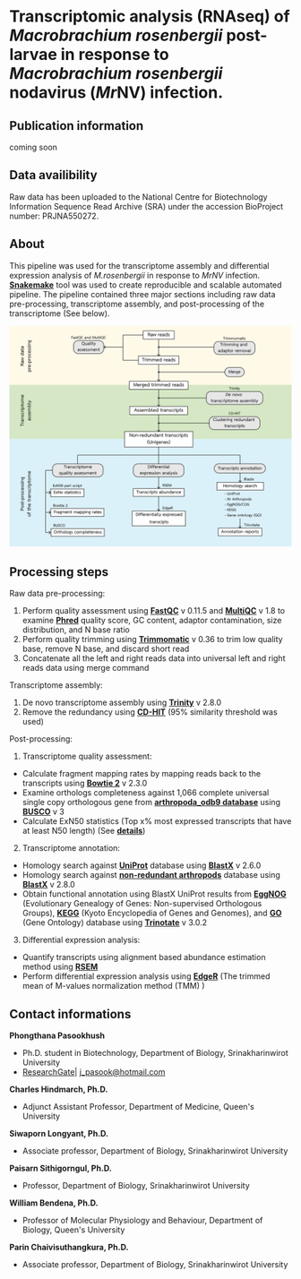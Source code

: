 # Transcriptomic analysis (RNAseq) of *Macrobrachium rosenbergii* post-larvae in response to *Macrobrachium rosenbergii* nodavirus (*Mr*NV) infection.

## Publication information
coming soon
## Data availibility
Raw data has been uploaded to the National Centre for Biotechnology Information Sequence Read Archive (SRA) under the accession BioProject number: PRJNA550272.
## About
This pipeline was used for the transcriptome assembly and differential expression analysis of *M.rosenbergii* in response to *MrNV* infection.  **[Snakemake](https://snakemake.readthedocs.io/en/stable/)** tool was used to create reproducible and scalable automated pipeline. The pipeline contained three major sections including raw data pre-processing, transcriptome assembly, and post-processing of the transcriptome (See below). 

![alt text](https://github.com/prawnseq/Mrosenbergii_MrNV_RNAseq/blob/master/AnalysisPipeline.png "analysis pipeline")

## Processing steps
Raw data pre-processing:
1. Perform quality assessment using **[FastQC](https://www.bioinformatics.babraham.ac.uk/projects/fastqc/)** v 0.11.5 and **[MultiQC](https://multiqc.info)** v 1.8 to examine **[Phred](https://en.wikipedia.org/wiki/Phred_quality_score)** quality score, GC content, adaptor contamination, size distribution, and N base ratio
2. Perform quality trimming using **[Trimmomatic](http://www.usadellab.org/cms/?page=trimmomatic)** v 0.36 to trim low quality base, remove N base, and discard short read
3. Concatenate all the left and right reads data into universal left and right reads data using merge command

Transcriptome assembly:
1. De novo transcriptome assembly using **[Trinity](https://github.com/trinityrnaseq/trinityrnaseq)** v 2.8.0
2. Remove the redundancy using **[CD-HIT](http://weizhongli-lab.org/cd-hit/)** (95% similarity threshold was used)

Post-processing:
1. Transcriptome quality assessment:
- Calculate fragment mapping rates by mapping reads back to the transcripts using **[Bowtie 2](http://bowtie-bio.sourceforge.net/bowtie2/index.shtml)** v 2.3.0 
- Examine orthologs completeness against 1,066 complete universal single copy orthologous gene from **[arthropoda_odb9 database](https://busco.ezlab.org/datasets/arthropoda_odb9.tar.gz)** using **[BUSCO](https://busco.ezlab.org)** v 3
- Calculate ExN50 statistics (Top x% most expressed transcripts that have at least N50 length) (See **[details](https://github.com/trinityrnaseq/trinityrnaseq/wiki/Transcriptome-Contig-Nx-and-ExN50-stats)**)
2. Transcriptome annotation:
- Homology search against **[UniProt](https://data.broadinstitute.org/Trinity/Trinotate_v3_RESOURCES/uniprot_sprot.pep.gz)** database using **[BlastX](https://blast.ncbi.nlm.nih.gov/Blast.cgi?CMD=Web&PAGE_TYPE=BlastDocs&DOC_TYPE=Download)** v 2.6.0
- Homology search against **[non-redundant arthropods](https://ftp.ncbi.nlm.nih.gov/blast/db/v5/nr_v5.*.tar.gz)** database using **[BlastX](https://blast.ncbi.nlm.nih.gov/Blast.cgi?CMD=Web&PAGE_TYPE=BlastDocs&DOC_TYPE=Download)** v 2.8.0
- Obtain functional annotation using BlastX UniProt results from **[EggNOG](http://eggnogdb.embl.de/#/app/home)** (Evolutionary Genealogy of Genes: Non-supervised Orthologous Groups), **[KEGG](https://www.kegg.jp)** (Kyoto Encyclopedia of Genes and Genomes), and **[GO](http://geneontology.org)** (Gene Ontology) database using **[Trinotate](https://github.com/Trinotate/Trinotate.github.io/wiki)** v 3.0.2 
3. Differential expression analysis:
- Quantify transcripts using alignment based abundance estimation method using **[RSEM](https://bmcbioinformatics.biomedcentral.com/articles/10.1186/1471-2105-12-323)**
- Perform differential expression analysis using **[EdgeR](https://bioconductor.org/packages/release/bioc/html/edgeR.html)** (The trimmed mean of M-values normalization method (TMM) )

## Contact informations
**Phongthana Pasookhush**
- Ph.D. student in Biotechnology, Department of Biology, Srinakharinwirot University
- [ResearchGate](https://www.researchgate.net/profile/Phongthana_Pasookhush2)| j_pasook@hotmail.com

**Charles Hindmarch, Ph.D.**
- Adjunct Assistant Professor, Department of Medicine, Queen's University

**Siwaporn Longyant, Ph.D.**
- Associate professor, Department of Biology, Srinakharinwirot University

**Paisarn Sithigorngul, Ph.D.**
- Professor, Department of Biology, Srinakharinwirot University

**William Bendena, Ph.D.**
- Professor of Molecular Physiology and Behaviour, Department of Biology, Queen's University

**Parin Chaivisuthangkura, Ph.D.**
- Associate professor, Department of Biology, Srinakharinwirot University
